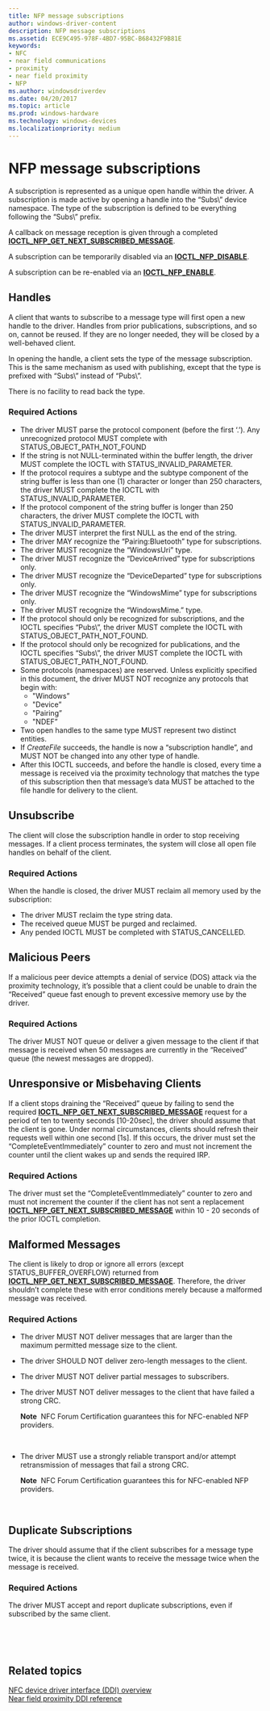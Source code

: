 ```yaml
---
title: NFP message subscriptions
author: windows-driver-content
description: NFP message subscriptions
ms.assetid: ECE9C495-978F-4BD7-95BC-B68432F9B81E
keywords:
- NFC
- near field communications
- proximity
- near field proximity
- NFP
ms.author: windowsdriverdev
ms.date: 04/20/2017
ms.topic: article
ms.prod: windows-hardware
ms.technology: windows-devices
ms.localizationpriority: medium
---
```


# NFP message subscriptions


A subscription is represented as a unique open handle within the driver. A subscription is made active by opening a handle into the “Subs\\” device namespace. The type of the subscription is defined to be everything following the “Subs\\” prefix.

A callback on message reception is given through a completed [**IOCTL\_NFP\_GET\_NEXT\_SUBSCRIBED\_MESSAGE**](https://msdn.microsoft.com/library/windows/hardware/jj853319).

A subscription can be temporarily disabled via an [**IOCTL\_NFP\_DISABLE**](https://msdn.microsoft.com/library/windows/hardware/jj853315).

A subscription can be re-enabled via an [**IOCTL\_NFP\_ENABLE**](https://msdn.microsoft.com/library/windows/hardware/jj853316).

## Handles


A client that wants to subscribe to a message type will first open a new handle to the driver. Handles from prior publications, subscriptions, and so on, cannot be reused. If they are no longer needed, they will be closed by a well-behaved client.

In opening the handle, a client sets the type of the message subscription. This is the same mechanism as used with publishing, except that the type is prefixed with “Subs\\” instead of “Pubs\\”.

There is no facility to read back the type.

### Required Actions

-   The driver MUST parse the protocol component (before the first ‘.’). Any unrecognized protocol MUST complete with STATUS\_OBJECT\_PATH\_NOT\_FOUND
-   If the string is not NULL-terminated within the buffer length, the driver MUST complete the IOCTL with STATUS\_INVALID\_PARAMETER.
-   If the protocol requires a subtype and the subtype component of the string buffer is less than one (1) character or longer than 250 characters, the driver MUST complete the IOCTL with STATUS\_INVALID\_PARAMETER.
-   If the protocol component of the string buffer is longer than 250 characters, the driver MUST complete the IOCTL with STATUS\_INVALID\_PARAMETER.
-   The driver MUST interpret the first NULL as the end of the string.
-   The driver MAY recognize the “Pairing:Bluetooth” type for subscriptions.
-   The driver MUST recognize the “WindowsUri” type.
-   The driver MUST recognize the “DeviceArrived” type for subscriptions only.
-   The driver MUST recognize the “DeviceDeparted” type for subscriptions only.
-   The driver MUST recognize the “WindowsMime” type for subscriptions only.
-   The driver MUST recognize the “WindowsMime.” type.
-   If the protocol should only be recognized for subscriptions, and the IOCTL specifies “Pubs\\”, the driver MUST complete the IOCTL with STATUS\_OBJECT\_PATH\_NOT\_FOUND.
-   If the protocol should only be recognized for publications, and the IOCTL specifies “Subs\\”, the driver MUST complete the IOCTL with STATUS\_OBJECT\_PATH\_NOT\_FOUND.
-   Some protocols (namespaces) are reserved. Unless explicitly specified in this document, the driver MUST NOT recognize any protocols that begin with:
    -   "Windows”
    -   "Device”
    -   "Pairing”
    -   "NDEF”
-   Two open handles to the same type MUST represent two distinct entities.
-   If *CreateFile* succeeds, the handle is now a “subscription handle”, and MUST NOT be changed into any other type of handle.
-   After this IOCTL succeeds, and before the handle is closed, every time a message is received via the proximity technology that matches the type of this subscription then that message’s data MUST be attached to the file handle for delivery to the client.

## Unsubscribe


The client will close the subscription handle in order to stop receiving messages. If a client process terminates, the system will close all open file handles on behalf of the client.

### Required Actions

When the handle is closed, the driver MUST reclaim all memory used by the subscription:

-   The driver MUST reclaim the type string data.
-   The received queue MUST be purged and reclaimed.
-   Any pended IOCTL MUST be completed with STATUS\_CANCELLED.

## Malicious Peers


If a malicious peer device attempts a denial of service (DOS) attack via the proximity technology, it’s possible that a client could be unable to drain the “Received” queue fast enough to prevent excessive memory use by the driver.

### Required Actions

The driver MUST NOT queue or deliver a given message to the client if that message is received when 50 messages are currently in the “Received” queue (the newest messages are dropped).

## Unresponsive or Misbehaving Clients


If a client stops draining the “Received” queue by failing to send the required [**IOCTL\_NFP\_GET\_NEXT\_SUBSCRIBED\_MESSAGE**](https://msdn.microsoft.com/library/windows/hardware/jj853319) request for a period of ten to twenty seconds \[10-20sec\], the driver should assume that the client is gone. Under normal circumstances, clients should refresh their requests well within one second \[1s\]. If this occurs, the driver must set the “CompleteEventImmediately” counter to zero and must not increment the counter until the client wakes up and sends the required IRP.

### Required Actions

The driver must set the “CompleteEventImmediately” counter to zero and must not increment the counter if the client has not sent a replacement [**IOCTL\_NFP\_GET\_NEXT\_SUBSCRIBED\_MESSAGE**](https://msdn.microsoft.com/library/windows/hardware/jj853319) within 10 - 20 seconds of the prior IOCTL completion.

## Malformed Messages


The client is likely to drop or ignore all errors (except STATUS\_BUFFER\_OVERFLOW) returned from [**IOCTL\_NFP\_GET\_NEXT\_SUBSCRIBED\_MESSAGE**](https://msdn.microsoft.com/library/windows/hardware/jj853319). Therefore, the driver shouldn’t complete these with error conditions merely because a malformed message was received.

### Required Actions

-   The driver MUST NOT deliver messages that are larger than the maximum permitted message size to the client.
-   The driver SHOULD NOT deliver zero-length messages to the client.
-   The driver MUST NOT deliver partial messages to subscribers.
-   The driver MUST NOT deliver messages to the client that have failed a strong CRC.

    **Note**  NFC Forum Certification guarantees this for NFC-enabled NFP providers.

     

-   The driver MUST use a strongly reliable transport and/or attempt retransmission of messages that fail a strong CRC.

    **Note**  NFC Forum Certification guarantees this for NFC-enabled NFP providers.

     

## Duplicate Subscriptions


The driver should assume that if the client subscribes for a message type twice, it is because the client wants to receive the message twice when the message is received.

### Required Actions

The driver MUST accept and report duplicate subscriptions, even if subscribed by the same client.

 

 
## Related topics
[NFC device driver interface (DDI) overview](https://msdn.microsoft.com/library/windows/hardware/mt715815)  
[Near field proximity DDI reference](https://msdn.microsoft.com/library/windows/hardware/jj866056)  

